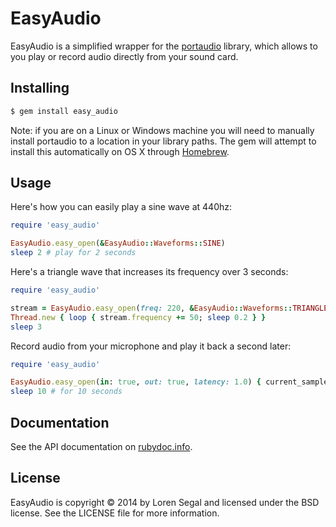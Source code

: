 # EasyAudio

EasyAudio is a simplified wrapper for the [portaudio][portaudio] library, which
allows to you play or record audio directly from your sound card.

## Installing

```sh
$ gem install easy_audio
```

Note: if you are on a Linux or Windows machine you will need to manually
install portaudio to a location in your library paths. The gem will attempt
to install this automatically on OS X through [Homebrew][brew].

## Usage

Here's how you can easily play a sine wave at 440hz:

```ruby
require 'easy_audio'

EasyAudio.easy_open(&EasyAudio::Waveforms::SINE)
sleep 2 # play for 2 seconds
```

Here's a triangle wave that increases its frequency over 3 seconds:

```ruby
require 'easy_audio'

stream = EasyAudio.easy_open(freq: 220, &EasyAudio::Waveforms::TRIANGLE)
Thread.new { loop { stream.frequency += 50; sleep 0.2 } }
sleep 3
```

Record audio from your microphone and play it back a second later:

```ruby
require 'easy_audio'

EasyAudio.easy_open(in: true, out: true, latency: 1.0) { current_sample }
sleep 10 # for 10 seconds
```

## Documentation

See the API documentation on [rubydoc.info][docs].

## License

EasyAudio is copyright &copy; 2014 by Loren Segal and licensed under the BSD
license. See the LICENSE file for more information.

[portaudio]: http://portaudio.com
[brew]: http://brew.sh
[docs]: http://rubydoc.info/gems/easy_audio/frames
